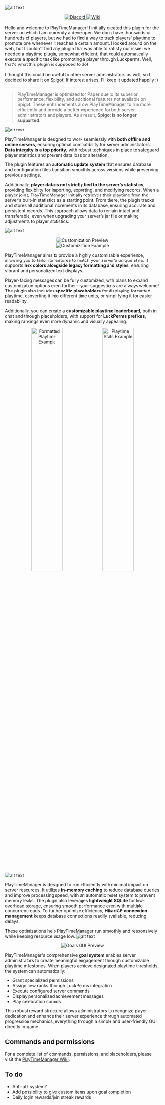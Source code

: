 ![alt text](https://i.imgur.com/cMGDraE.png "PlayTime Logo")
<div align="center">
  <a href="https://discord.gg/yRHpgsjtRK">
    <img src="https://i.imgur.com/Vd5Rfxy.png" alt="Discord">
  </a>
  <a href="https://github.com/TheGaBr0/PlayTimeManager/wiki">
    <img src="https://i.imgur.com/PU7u3HM.png" alt="Wiki">
  </a>
</div>


<br>
Hello and welcome to PlayTimeManager! I initially created this plugin for the server on which I am currently a developer. We don't have thousands or hundreds of players, but we had to find a way to track players' playtime to promote one whenever it reaches a certain amount. I looked around on the web, but I couldn't find any plugin that was able to satisfy our issue: we needed a playtime plugin, somewhat efficient, that could automatically execute a specific task like promoting a player through Luckperms. Well, that's what this plugin is supposed to do! <br> <br>
I thought this could be useful to other server administrators as well, so I decided to share it on Spigot! If interest arises, I'll keep it updated happily :)

---

> PlayTimeManager is optimized for Paper due to its superior performance, flexibility, and additional features not available on Spigot. These enhancements allow PlayTimeManager to run more efficiently and provide a better  experience for both server administrators and players. As a result, **Spigot is no longer supported**.

![alt text](https://i.imgur.com/ViNDStn.png "Divider 1")

PlayTimeManager is designed to work seamlessly with **both offline and online servers**, ensuring optimal compatibility for server administrators. **Data integrity is a top priority**, with robust techniques in place to safeguard player statistics and prevent data loss or alteration. 

The plugin features an **automatic update system** that ensures database and configuration files transition smoothly across versions while preserving previous settings. 

Additionally, **player data is not strictly tied to the server’s statistics**, providing flexibility for importing, exporting, and modifying records. When a player joins, PlayTimeManager initially retrieves their playtime from the server’s built-in statistics as a starting point. From there, the plugin tracks and stores all additional increments in its database, ensuring accurate and persistent records. This approach allows data to remain intact and transferable, even when upgrading your server’s jar file or making adjustments to player statistics.

![alt text](https://i.imgur.com/hpgk2V5.png "Divider 2")

<div align="center">
  <img src="https://i.imgur.com/Pr4a2KF.png" alt="Customization Preview">
  <br>
  <img src="https://i.imgur.com/Zhlb2GI.png" alt="Customization Example">
</div> 

PlayTimeManager aims to provide a highly customizable experience, allowing you to tailor its features to match your server’s unique style. It supports **hex colors alongside legacy formatting and styles**, ensuring vibrant and personalized text displays. 

Player-facing messages can be fully customized, with plans to expand customization options even further—your suggestions are always welcome! The plugin also includes **specific placeholders** for displaying formatted playtime, converting it into different time units, or simplifying it for easier readability. 

Additionally, you can create a **customizable playtime leaderboard**, both in chat and through placeholders, with support for **LuckPerms prefixes**, making rankings even more dynamic and visually appealing.

<div align="center">
  <img src="https://i.imgur.com/0zAmQde.gif" alt="Formatted Playtime Example" width="45%">
  <img src="https://i.imgur.com/saWMotz.gif" alt="Playtime Stats Example" width="45%">
</div>

![alt text](https://i.imgur.com/2WSm6SA.png "Divider 3")

PlayTimeManager is designed to run efficiently with minimal impact on server resources. It utilizes **in-memory caching** to reduce database queries and improve processing speed, with an automatic reset system to prevent memory leaks. The plugin also leverages **lightweight SQLite** for low-overhead storage, ensuring smooth performance even with multiple concurrent reads. To further optimize efficiency, **HikariCP connection management** keeps database connections readily available, reducing delays.  


These optimizations help PlayTimeManager run smoothly and responsively while keeping resource usage low.
![alt text](https://i.imgur.com/Y8PlFeG.png "Divider 4")

<div align="center">
  <img src="https://i.imgur.com/NJYGLGF.png" alt="Goals GUI Preview">
</div> 


PlayTimeManager's comprehensive **goal system** enables server administrators to create meaningful engagement through customizable playtime milestones. When players achieve designated playtime thresholds, the system can automatically:
- Grant specialized permissions
- Assign new ranks through LuckPerms integration
- Execute configured server commands
- Display personalized achievement messages
- Play celebration sounds


This robust reward structure allows administrators to recognize player dedication and enhance their server experience through automated progression mechanics, everything through a simple and user-friendly GUI directly in-game.


## Commands and permissions
For a complete list of commands, permissions, and placeholders, please visit the [PlayTimeManager Wiki](https://github.com/TheGaBr0/PlayTimeManager/wiki).


## To do
- Anti-afk system?
- Add possibility to give custom items upon goal completion
- Daily login rewards/join streak rewards
